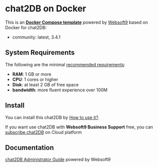 # chat2DB on Docker  

This is an **[Docker Compose template](https://github.com/Websoft9/docker-library)** powered by [Websoft9](https://www.websoft9.com) based on Docker for chat2DB:


 - community:  latest, 3.4.1


## System Requirements

The following are the minimal [recommended requirements](https://github.com/onlyoffice/docker#recommended-system-requirements):

* **RAM**: 1 GB or more
* **CPU**: 1 cores or higher
* **Disk**: at least 2 GB of free space
* **bandwidth**: more fluent experience over 100M  

## Install

You can install this chat2DB by [How to use it?](https://github.com/Websoft9/docker-library#how-to-use-it).   

If you want use chat2DB with **Websoft9 Business Support** free, you can [subscribe chat2DB](https://www.websoft9.com/apps) on Cloud platform

## Documentation

[chat2DB Administrator Guide](https://support.websoft9.com/docs/chat2db) powered by Websoft9